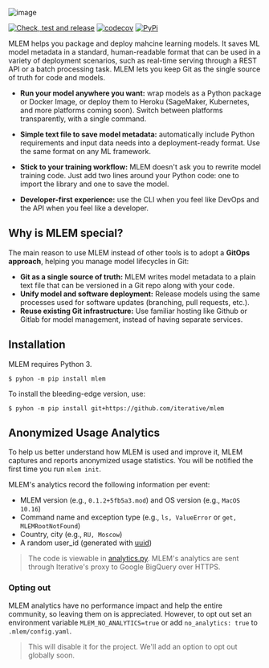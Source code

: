 ![image](https://user-images.githubusercontent.com/6797716/165590476-994d4d93-8e98-4afb-b5f8-6f42b9d56efc.png)


[![Check, test and release](https://github.com/iterative/mlem/actions/workflows/check-test-release.yml/badge.svg)](https://github.com/iterative/mlem/actions/workflows/check-test-release.yml)
[![codecov](https://codecov.io/gh/iterative/mlem/branch/main/graph/badge.svg?token=WHU4OAB6O2)](https://codecov.io/gh/iterative/mlem)
[![PyPi](https://img.shields.io/pypi/v/mlem.svg?label=pip&logo=PyPI&logoColor=white)](https://pypi.org/project/mlem)

MLEM helps you package and deploy mahcine learning models. It saves ML model metadata in a standard, human-readable format that can be used in a variety of deployment scenarios, such as real-time serving through a REST API or a batch processing task. MLEM lets you keep Git as the single source of truth for code and models.

- **Run your model anywhere you want:** wrap models as a Python package or Docker Image, or deploy them to Heroku (SageMaker, Kubernetes, and more platforms coming soon). Switch between platforms transparently, with a single command.

- **Simple text file to save model metadata:** automatically include Python requirements and input data needs into a deployment-ready format. Use the same format on any ML framework.

- **Stick to your training workflow:** MLEM doesn't ask you to rewrite model training code. Just add two lines around your Python code: one to import the library and one to save the model.

- **Developer-first experience:** use the CLI when you feel like DevOps and the API when you feel like a developer.

## Why is MLEM special?

The main reason to use MLEM instead of other tools is to adopt a **GitOps approach**, helping you manage model lifecycles in Git:

- **Git as a single source of truth:** MLEM writes model metadata to a plain text file that can be versioned in a Git repo along with your code.
- **Unify model and software deployment:** Release models using the same processes used for software updates (branching, pull requests, etc.).
- **Reuse existing Git infrastructure:** Use familiar hosting like Github or Gitlab for model management, instead of having separate services.

## Installation

MLEM requires Python 3.

```console
$ pyhon -m pip install mlem
```

To install the bleeding-edge version, use:

```console
$ pyhon -m pip install git+https://github.com/iterative/mlem
```

## Anonymized Usage Analytics

To help us better understand how MLEM is used and improve it, MLEM captures and reports anonymized usage statistics. You will be notified the first time you run `mlem init`.

MLEM's analytics record the following information per event:

- MLEM version (e.g., `0.1.2+5fb5a3.mod`) and OS version (e.g., `MacOS 10.16`)
- Command name and exception type (e.g., `ls, ValueError` or `get, MLEMRootNotFound`)
- Country, city (e.g., `RU, Moscow`)
- A random user_id (generated with [uuid](https://docs.python.org/3/library/uuid.html))

> The code is viewable in [analytics.py](https://github.com/iterative/mlem/mlem/analytics.py).
> MLEM's analytics are sent through Iterative's proxy to Google BigQuery over HTTPS.

### Opting out

MLEM analytics have no performance impact and help the entire community, so leaving them on is appreciated. However, to opt out set an environment variable `MLEM_NO_ANALYTICS=true` or add `no_analytics: true` to `.mlem/config.yaml`.

> This will disable it for the project. We'll add an option to opt out globally soon.
